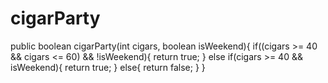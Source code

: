 # cigarParty

public boolean cigarParty(int cigars, boolean isWeekend){
    if((cigars >= 40 && cigars <= 60) && !isWeekend){
        return true;
        }
    else if(cigars >= 40 && isWeekend){
        return true;
        }
    else{
        return false;
        }
}
